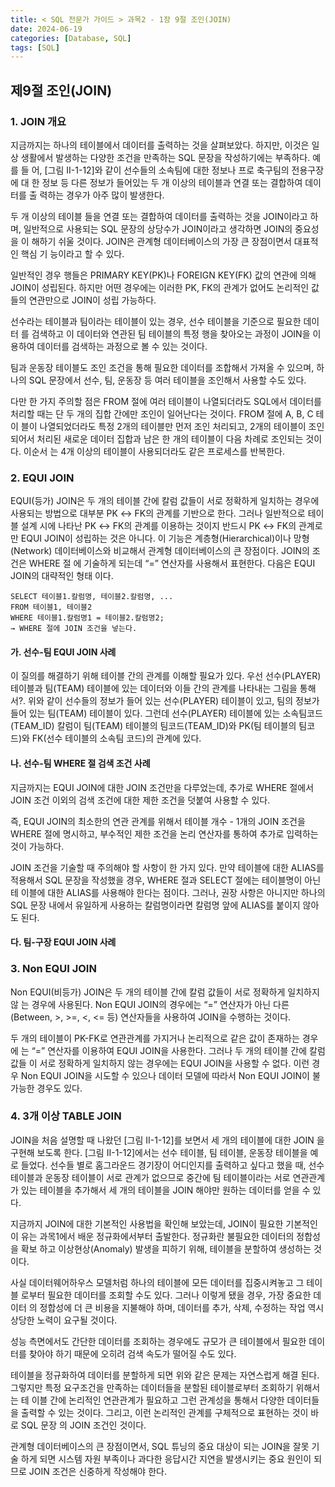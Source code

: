 ```yaml
---
title: < SQL 전문가 가이드 > 과목2 - 1장 9절 조인(JOIN)
date: 2024-06-19
categories: [Database, SQL]
tags: [SQL]
---
```


## 제9절 조인(JOIN)

### 1. JOIN 개요

지금까지는 하나의 테이블에서 데이터를 출력하는 것을 살펴보았다. 하지만, 이것은 일상 생활에서 발생하는 다양한 조건을 만족하는 SQL 문장을 작성하기에는 부족하다. 예를 들 어, [그림 II-1-12]와 같이 선수들의 소속팀에 대한 정보나 프로 축구팀의 전용구장에 대 한 정보 등 다른 정보가 들어있는 두 개 이상의 테이블과 연결 또는 결합하여 데이터를 출 력하는 경우가 아주 많이 발생한다.

두 개 이상의 테이블 들을 연결 또는 결합하여 데이터를 출력하는 것을 JOIN이라고 하 며, 일반적으로 사용되는 SQL 문장의 상당수가 JOIN이라고 생각하면 JOIN의 중요성을 이 해하기 쉬울 것이다. JOIN은 관계형 데이터베이스의 가장 큰 장점이면서 대표적인 핵심 기 능이라고 할 수 있다.

일반적인 경우 행들은 PRIMARY KEY(PK)나 FOREIGN KEY(FK) 값의 연관에 의해 JOIN이 성립된다. 하지만 어떤 경우에는 이러한 PK, FK의 관계가 없어도 논리적인 값들의 연관만으로 JOIN이 성립 가능하다.

선수라는 테이블과 팀이라는 테이블이 있는 경우, 선수 테이블을 기준으로 필요한 데이터 를 검색하고 이 데이터와 연관된 팀 테이블의 특정 행을 찾아오는 과정이 JOIN을 이용하여 데이터를 검색하는 과정으로 볼 수 있는 것이다.

팀과 운동장 테이블도 조인 조건을 통해 필요한 데이터를 조합해서 가져올 수 있으며, 하 나의 SQL 문장에서 선수, 팀, 운동장 등 여러 테이블을 조인해서 사용할 수도 있다.

다만 한 가지 주의할 점은 FROM 절에 여러 테이블이 나열되더라도 SQL에서 데이터를 처리할 때는 단 두 개의 집합 간에만 조인이 일어난다는 것이다. FROM 절에 A, B, C 테이 블이 나열되었더라도 특정 2개의 테이블만 먼저 조인 처리되고, 2개의 테이블이 조인되어서 처리된 새로운 데이터 집합과 남은 한 개의 테이블이 다음 차례로 조인되는 것이다. 이순서 는 4개 이상의 테이블이 사용되더라도 같은 프로세스를 반복한다.

### 2. EQUI JOIN

EQUI(등가) JOIN은 두 개의 테이블 간에 칼럼 값들이 서로 정확하게 일치하는 경우에 사용되는 방법으로 대부분 PK ↔ FK의 관계를 기반으로 한다. 그러나 일반적으로 테이블 설계 시에 나타난 PK ↔ FK의 관계를 이용하는 것이지 반드시 PK ↔ FK의 관계로만 EQUI JOIN이 성립하는 것은 아니다. 이 기능은 계층형(Hierarchical)이나 망형(Network) 데이터베이스와 비교해서 관계형 데이터베이스의 큰 장점이다. JOIN의 조건은 WHERE 절 에 기술하게 되는데 “=” 연산자를 사용해서 표현한다. 다음은 EQUI JOIN의 대략적인 형태 이다.

```
SELECT 테이블1.칼럼명, 테이블2.칼럼명, ...
FROM 테이블1, 테이블2
WHERE 테이블1.칼럼명1 = 테이블2.칼럼명2;
→ WHERE 절에 JOIN 조건을 넣는다.
```

#### 가. 선수-팀 EQUI JOIN 사례

이 질의를 해결하기 위해 테이블 간의 관계를 이해할 필요가 있다. 우선 선수(PLAYER) 테이블과 팀(TEAM) 테이블에 있는 데이터와 이들 간의 관계를 나타내는 그림을 통해서?. 위와 같이 선수들의 정보가 들어 있는 선수(PLAYER) 테이블이 있고, 팀의 정보가 들어 있는 팀(TEAM) 테이블이 있다. 그런데 선수(PLAYER) 테이블에 있는 소속팀코드 (TEAM_ID) 칼럼이 팀(TEAM) 테이블의 팀코드(TEAM_ID)와 PK(팀 테이블의 팀코드)와 FK(선수 테이블의 소속팀 코드)의 관계에 있다.

#### 나. 선수-팀 WHERE 절 검색 조건 사례

지금까지는 EQUI JOIN에 대한 JOIN 조건만을 다루었는데, 추가로 WHERE 절에서 JOIN 조건 이외의 검색 조건에 대한 제한 조건을 덧붙여 사용할 수 있다.

즉, EQUI JOIN의 최소한의 연관 관계를 위해서 테이블 개수 - 1개의 JOIN 조건을 WHERE 절에 명시하고, 부수적인 제한 조건을 논리 연산자를 통하여 추가로 입력하는 것이 가능하다.

JOIN 조건을 기술할 때 주의해야 할 사항이 한 가지 있다. 만약 테이블에 대한 ALIAS를 적용해서 SQL 문장을 작성했을 경우, WHERE 절과 SELECT 절에는 테이블명이 아닌 테 이블에 대한 ALIAS를 사용해야 한다는 점이다. 그러나, 권장 사항은 아니지만 하나의 SQL 문장 내에서 유일하게 사용하는 칼럼명이라면 칼럼명 앞에 ALIAS를 붙이지 않아도 된다.

#### 다. 팀-구장 EQUI JOIN 사례

### 3. Non EQUI JOIN

Non EQUI(비등가) JOIN은 두 개의 테이블 간에 칼럼 값들이 서로 정확하게 일치하지 않 는 경우에 사용된다. Non EQUI JOIN의 경우에는 “=” 연산자가 아닌 다른(Between, >, >=, <, <= 등) 연산자들을 사용하여 JOIN을 수행하는 것이다.

두 개의 테이블이 PK-FK로 연관관계를 가지거나 논리적으로 같은 값이 존재하는 경우에 는 “=” 연산자를 이용하여 EQUI JOIN을 사용한다. 그러나 두 개의 테이블 간에 칼럼 값들 이 서로 정확하게 일치하지 않는 경우에는 EQUI JOIN을 사용할 수 없다. 이런 경우 Non EQUI JOIN을 시도할 수 있으나 데이터 모델에 따라서 Non EQUI JOIN이 불가능한 경우도 있다.

### 4. 3개 이상 TABLE JOIN

JOIN을 처음 설명할 때 나왔던 [그림 II-1-12]를 보면서 세 개의 테이블에 대한 JOIN 을 구현해 보도록 한다. [그림 II-1-12]에서는 선수 테이블, 팀 테이블, 운동장 테이블을 예로 들었다. 선수들 별로 홈그라운드 경기장이 어디인지를 출력하고 싶다고 했을 때, 선수 테이블과 운동장 테이블이 서로 관계가 없으므로 중간에 팀 테이블이라는 서로 연관관계가 있는 테이블을 추가해서 세 개의 테이블을 JOIN 해야만 원하는 데이터를 얻을 수 있다.

지금까지 JOIN에 대한 기본적인 사용법을 확인해 보았는데, JOIN이 필요한 기본적인 이 유는 과목1에서 배운 정규화에서부터 출발한다. 정규화란 불필요한 데이터의 정합성을 확보 하고 이상현상(Anomaly) 발생을 피하기 위해, 테이블을 분할하여 생성하는 것이다.

사실 데이터웨어하우스 모델처럼 하나의 테이블에 모든 데이터를 집중시켜놓고 그 테이블 로부터 필요한 데이터를 조회할 수도 있다. 그러나 이렇게 됐을 경우, 가장 중요한 데이터 의 정합성에 더 큰 비용을 지불해야 하며, 데이터를 추가, 삭제, 수정하는 작업 역시 상당한 노력이 요구될 것이다.

성능 측면에서도 간단한 데이터를 조회하는 경우에도 규모가 큰 테이블에서 필요한 데이 터를 찾아야 하기 때문에 오히려 검색 속도가 떨어질 수도 있다.

테이블을 정규화하여 데이터를 분할하게 되면 위와 같은 문제는 자연스럽게 해결 된다. 그렇지만 특정 요구조건을 만족하는 데이터들을 분할된 테이블로부터 조회하기 위해서는 테 이블 간에 논리적인 연관관계가 필요하고 그런 관계성을 통해서 다양한 데이터들을 출력할 수 있는 것이다. 그리고, 이런 논리적인 관계를 구체적으로 표현하는 것이 바로 SQL 문장 의 JOIN 조건인 것이다.

관계형 데이터베이스의 큰 장점이면서, SQL 튜닝의 중요 대상이 되는 JOIN을 잘못 기술 하게 되면 시스템 자원 부족이나 과다한 응답시간 지연을 발생시키는 중요 원인이 되므로 JOIN 조건은 신중하게 작성해야 한다.

